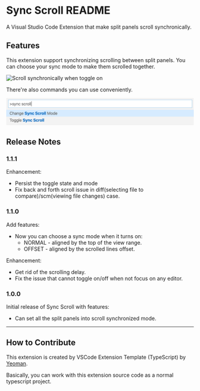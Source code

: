 # Sync Scroll README

A Visual Studio Code Extension that make split panels scroll synchronically.

## Features

This extension support synchronizing scrolling between split panels. You can choose your sync mode to make them scrolled together.

![Scroll synchronically when toggle on](./feature_mode.gif)

There're also commands you can use conveniently.

![Scroll synchronically when toggle on](./screenshot-command.png)

## Release Notes

### 1.1.1

Enhancement:

- Persist the toggle state and mode
- Fix back and forth scroll issue in diff(selecting file to compare)/scm(viewing file changes) case.

### 1.1.0

Add features:

- Now you can choose a sync mode when it turns on:
  - NORMAL - aligned by the top of the view range.
  - OFFSET - aligned by the scrolled lines offset.

Enhancement:

- Get rid of the scrolling delay.
- Fix the issue that cannot toggle on/off when not focus on any editor.
  
### 1.0.0

Initial release of Sync Scroll with features:

* Can set all the split panels into scroll synchronized mode.

-----------------------------------------------------------------------------------------------------------

## How to Contribute

This extension is created by VSCode Extension Template (TypeScript) by [Yeoman](https://vscode.readthedocs.io/en/latest/extensions/yocode/).

Basically, you can work with this extension source code as a normal typescript project.
